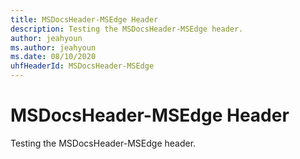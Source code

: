 ```yaml
---
title: MSDocsHeader-MSEdge Header
description: Testing the MSDocsHeader-MSEdge header.
author: jeahyoun
ms.author: jeahyoun
ms.date: 08/10/2020
uhfHeaderId: MSDocsHeader-MSEdge
---
```


# MSDocsHeader-MSEdge Header

Testing the MSDocsHeader-MSEdge header.
